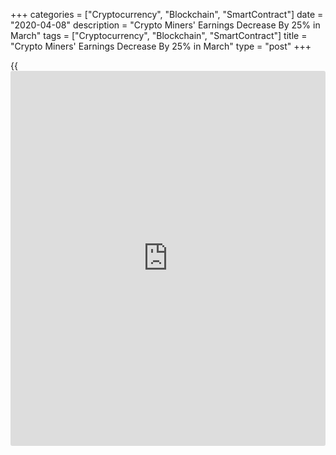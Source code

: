 +++
categories = ["Cryptocurrency", "Blockchain", "SmartContract"]
date = "2020-04-08"
description = "Crypto Miners' Earnings Decrease By 25% in March"
tags = ["Cryptocurrency", "Blockchain", "SmartContract"]
title = "Crypto Miners' Earnings Decrease By 25% in March"
type = "post"
+++

{{<iframe id="large-banner" src="https://www.bounty.group/#slide=2.0" width="100%" height="600" scrolling="no" style="border: 0px solid rgb(216, 221, 230); border-radius: 3px;">}}

Crypto miners gained $380 million in March, which accounts for a 25
percent drop in contrast to their earnings in February.

As it followed from the study of The Block, these numbers are based on
the belief that miners vend their Bitcoins right after they have been
mined. The most part of these gains come from the reward they get per
mined unit, which right away reaches 12.5 BTCs.

![[bitcoin](https://www.letsplayfx.com/blog/forex-for-bitcoin/) drops on wednesday rest gains][1]_Photo: Pixabay_

However, once the Bitcoin halving is achieved, which is planned for May,
this reward will descend to 6.25 BTCs. Bitcoin miners got a profit of $5
billion during the previous year, according to accessible data, slightly
below than it was earned in 2018 ($5.26 billion). It is still mysterious
whether the result will be higher or lower in the ongoing year.

BTC dipped by 1.56 percent, to $7,245 at 1410 GMT, whereas Ethereum,
Litecoin, and Bitcoin Cash surged by 2.49 percent, 2.99 percent and 5.27
percent respectively.

Crypto “diggers”, who are considering their profits to tumble after
BTC's approaching halving, will face challenging times. So, they would
need more time to recoup their investments in mining field, which is
also have impact on ASIC makers. It was recently reported that mining
device makers are decreasing their prices by 20 percent due to this
situation.

_Source: ihodl_

   1. /files/filemanager/image/For_Analytics_23/[bitcoin](https://www.letsplayfx.com/blog/forex-for-bitcoin/)_flickr_280120.jpg